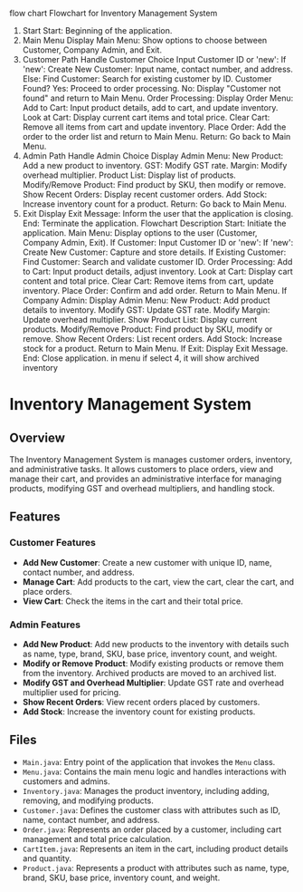 flow chart
Flowchart for Inventory Management System
1. Start
Start: Beginning of the application.
2. Main Menu
Display Main Menu: Show options to choose between Customer, Company Admin, and Exit.
3. Customer Path
Handle Customer Choice
Input Customer ID or 'new':
If 'new':
Create New Customer: Input name, contact number, and address.
Else:
Find Customer: Search for existing customer by ID.
Customer Found?
Yes: Proceed to order processing.
No: Display "Customer not found" and return to Main Menu.
Order Processing:
Display Order Menu:
Add to Cart: Input product details, add to cart, and update inventory.
Look at Cart: Display current cart items and total price.
Clear Cart: Remove all items from cart and update inventory.
Place Order: Add the order to the order list and return to Main Menu.
Return: Go back to Main Menu.
4. Admin Path
Handle Admin Choice
Display Admin Menu:
New Product: Add a new product to inventory.
GST: Modify GST rate.
Margin: Modify overhead multiplier.
Product List: Display list of products.
Modify/Remove Product: Find product by SKU, then modify or remove.
Show Recent Orders: Display recent customer orders.
Add Stock: Increase inventory count for a product.
Return: Go back to Main Menu.
5. Exit
Display Exit Message: Inform the user that the application is closing.
End: Terminate the application.
Flowchart Description
Start: Initiate the application.
Main Menu: Display options to the user (Customer, Company Admin, Exit).
If Customer:
Input Customer ID or 'new':
If 'new':
Create New Customer: Capture and store details.
If Existing Customer:
Find Customer: Search and validate customer ID.
Order Processing:
Add to Cart: Input product details, adjust inventory.
Look at Cart: Display cart content and total price.
Clear Cart: Remove items from cart, update inventory.
Place Order: Confirm and add order.
Return to Main Menu.
If Company Admin:
Display Admin Menu:
New Product: Add product details to inventory.
Modify GST: Update GST rate.
Modify Margin: Update overhead multiplier.
Show Product List: Display current products.
Modify/Remove Product: Find product by SKU, modify or remove.
Show Recent Orders: List recent orders.
Add Stock: Increase stock for a product.
Return to Main Menu.
If Exit:
Display Exit Message.
End: Close application.
in menu if select 4, it will show archived inventory

# Inventory Management System

## Overview

The Inventory Management System is manages customer orders, inventory, and administrative tasks. It allows customers to place orders, view and manage their cart, and provides an administrative interface for managing products, modifying GST and overhead multipliers, and handling stock.

## Features

### Customer Features
- **Add New Customer**: Create a new customer with unique ID, name, contact number, and address.
- **Manage Cart**: Add products to the cart, view the cart, clear the cart, and place orders.
- **View Cart**: Check the items in the cart and their total price.

### Admin Features
- **Add New Product**: Add new products to the inventory with details such as name, type, brand, SKU, base price, inventory count, and weight.
- **Modify or Remove Product**: Modify existing products or remove them from the inventory. Archived products are moved to an archived list.
- **Modify GST and Overhead Multiplier**: Update GST rate and overhead multiplier used for pricing.
- **Show Recent Orders**: View recent orders placed by customers.
- **Add Stock**: Increase the inventory count for existing products.

## Files

- `Main.java`: Entry point of the application that invokes the `Menu` class.
- `Menu.java`: Contains the main menu logic and handles interactions with customers and admins.
- `Inventory.java`: Manages the product inventory, including adding, removing, and modifying products.
- `Customer.java`: Defines the customer class with attributes such as ID, name, contact number, and address.
- `Order.java`: Represents an order placed by a customer, including cart management and total price calculation.
- `CartItem.java`: Represents an item in the cart, including product details and quantity.
- `Product.java`: Represents a product with attributes such as name, type, brand, SKU, base price, inventory count, and weight.

